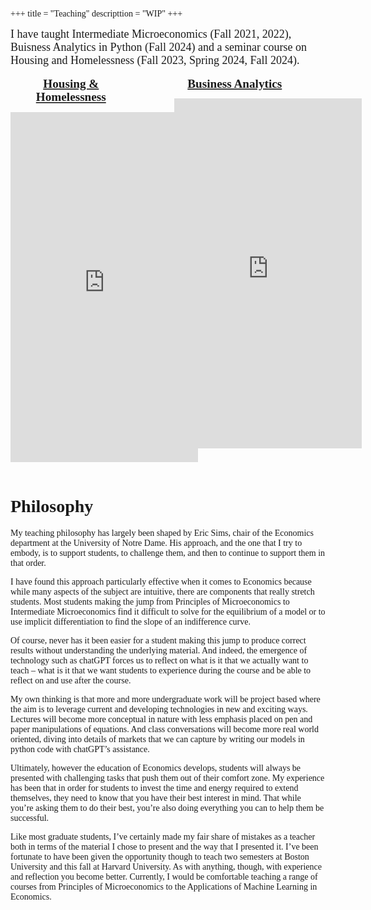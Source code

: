 +++
title = "Teaching"
descripttion = "WIP"
+++


<style>
    body {
        font-family: 'Palatino';
    }

    .iframe-zoom {
        width: 800px;
        height: 600px;
        transform: scale(0.8);
        transform-origin: 0 0;
    }
    .iframe-container {
        display: flex;
        justify-content: space-between;
    }
    .iframe-container .iframe-zoom {
        width: 48%;
    }
    .iframe-title {
        font-size: 1.5rem;
        font-weight: bold;
        margin-bottom: 1rem;
        text-align: center;
        font-family: Palatino;
    }
</style>


<div style="font-family: Palatino;font-size: 18px; text-align: left"> 
I have taught Intermediate Microeconomics (Fall 2021, 2022), Buisness Analytics in Python (Fall 2024) and a seminar course on Housing and Homelessness (Fall 2023, Spring 2024, Fall 2024).

</div>

<br>

<div class="iframe-container">
    <div class="iframe-zoom">
        <div class="iframe-title"><a href="https://pharringtonp19.github.io/housing-and-homelessness/">Housing & Homelessness</a>
        </div>
        <iframe src="https://pharringtonp19.github.io/housing-and-homelessness/" width="375" height="700" frameborder="0" scrolling="yes"></iframe>
    </div>
    <div class="iframe-zoom">
        <div class="iframe-title"><a href="https://pharringtonp19.github.io/business-analytics/">Business Analytics</a>
        </div>
        <iframe src="https://pharringtonp19.github.io/business-analytics/" width="375" height="700" frameborder="0" scrolling="yes"></iframe>
    </div>
    <!-- <div class="iframe-zoom">
        <div class="iframe-title"><a href="https://pharringtonp19.github.io/mecon/">Intermediate Micro</div>
        <iframe src="https://pharringtonp19.github.io/mecon/" width="375" height="700"  frameborder="0" scrolling="yes"></iframe>
    </div> -->
</div>
<br>
<br> 


 

# **Philosophy**

My teaching philosophy has largely been shaped by Eric Sims, chair of the Economics department at the University of Notre Dame. His approach, and the one that I try to embody, is to support students, to challenge them, and then to continue to support them in that order. 

I have found this approach particularly effective when it comes to Economics because while many aspects of the subject are intuitive, there are components that really stretch students. Most students making the jump from Principles of Microeconomics to Intermediate Microeconomics find it difficult to solve for the equilibrium of a model or to use implicit differentiation to find the slope of an indifference curve. 

Of course, never has it been easier for a student making this jump to produce correct results without understanding the underlying material. And indeed, the emergence of technology such as chatGPT forces us to reflect on what is it that we actually want to teach – what is it that we want students to experience during the course and be able to reflect on and use after the course. 

My own thinking is that more and more undergraduate work will be project based where the aim is to leverage current and developing technologies in new and exciting ways. Lectures will become more conceptual in nature with less emphasis placed on pen and paper manipulations of equations. And class conversations will become more real world oriented, diving into details of markets that we can capture by writing our models in python code with chatGPT’s assistance. 

Ultimately, however the education of Economics develops, students will always be presented with challenging tasks that push them out of their comfort zone. My experience has been that in order for students to invest the time and energy required to extend themselves, they need to know that you have their best interest in mind. That while you’re asking them to do their best, you’re also doing everything you can to help them be successful. 

Like most graduate students, I’ve certainly made my fair share of mistakes as a teacher both in terms of the material I chose to present and the way that I presented it. I’ve been fortunate to have been given the opportunity though to teach two semesters at Boston University and this fall at Harvard University. As with anything, though, with experience and reflection you become better. Currently, I would be comfortable teaching a range of courses from Principles of Microeconomics to the Applications of Machine Learning in Economics.





<!-- <style>
    .iframe-zoom {
        width: 800px;
        height: 600px;
        transform: scale(0.8);
        transform-origin: 0 0;
        display: flex;
        justify-content: center;
    }
</style>


## **Economics Seminar on Housing and Homelessness**
<div class="iframe-zoom">
<iframe src="https://pharringtonp19.github.io/housing-and-homelessness/" width="500" height="500" frameborder="0" scrolling="yes"></iframe>
</div>


## **Intermediate Microeconomics** 

<div class="iframe-zoom">
<iframe src="https://pharringtonp19.github.io/mecon/" width="500" height="500" frameborder="0" scrolling="yes"></iframe>
</div> -->
